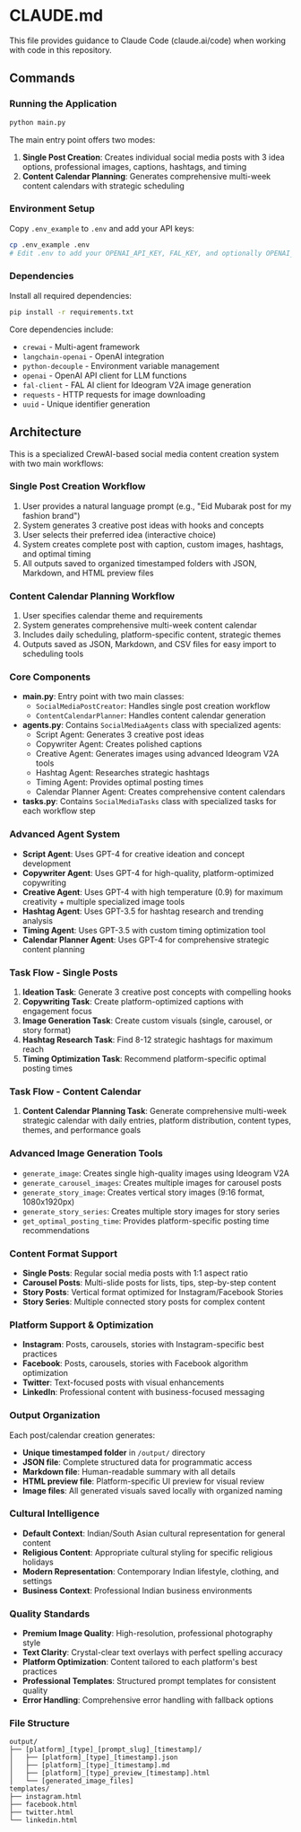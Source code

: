 # CLAUDE.md

This file provides guidance to Claude Code (claude.ai/code) when working with code in this repository.

## Commands

### Running the Application
```bash
python main.py
```
The main entry point offers two modes:
1. **Single Post Creation**: Creates individual social media posts with 3 idea options, professional images, captions, hashtags, and timing
2. **Content Calendar Planning**: Generates comprehensive multi-week content calendars with strategic scheduling

### Environment Setup
Copy `.env_example` to `.env` and add your API keys:
```bash
cp .env_example .env
# Edit .env to add your OPENAI_API_KEY, FAL_KEY, and optionally OPENAI_ORGANIZATION_ID
```

### Dependencies
Install all required dependencies:
```bash
pip install -r requirements.txt
```

Core dependencies include:
- `crewai` - Multi-agent framework
- `langchain-openai` - OpenAI integration  
- `python-decouple` - Environment variable management
- `openai` - OpenAI API client for LLM functions
- `fal-client` - FAL AI client for Ideogram V2A image generation
- `requests` - HTTP requests for image downloading
- `uuid` - Unique identifier generation

## Architecture

This is a specialized CrewAI-based social media content creation system with two main workflows:

### Single Post Creation Workflow
1. User provides a natural language prompt (e.g., "Eid Mubarak post for my fashion brand")
2. System generates 3 creative post ideas with hooks and concepts
3. User selects their preferred idea (interactive choice)
4. System creates complete post with caption, custom images, hashtags, and optimal timing
5. All outputs saved to organized timestamped folders with JSON, Markdown, and HTML preview files

### Content Calendar Planning Workflow
1. User specifies calendar theme and requirements
2. System generates comprehensive multi-week content calendar
3. Includes daily scheduling, platform-specific content, strategic themes
4. Outputs saved as JSON, Markdown, and CSV files for easy import to scheduling tools

### Core Components
- **main.py**: Entry point with two main classes:
  - `SocialMediaPostCreator`: Handles single post creation workflow
  - `ContentCalendarPlanner`: Handles content calendar generation
- **agents.py**: Contains `SocialMediaAgents` class with specialized agents:
  - Script Agent: Generates 3 creative post ideas
  - Copywriter Agent: Creates polished captions
  - Creative Agent: Generates images using advanced Ideogram V2A tools
  - Hashtag Agent: Researches strategic hashtags
  - Timing Agent: Provides optimal posting times
  - Calendar Planner Agent: Creates comprehensive content calendars
- **tasks.py**: Contains `SocialMediaTasks` class with specialized tasks for each workflow step

### Advanced Agent System
- **Script Agent**: Uses GPT-4 for creative ideation and concept development
- **Copywriter Agent**: Uses GPT-4 for high-quality, platform-optimized copywriting
- **Creative Agent**: Uses GPT-4 with high temperature (0.9) for maximum creativity + multiple specialized image tools
- **Hashtag Agent**: Uses GPT-3.5 for hashtag research and trending analysis
- **Timing Agent**: Uses GPT-3.5 with custom timing optimization tool
- **Calendar Planner Agent**: Uses GPT-4 for comprehensive strategic content planning

### Task Flow - Single Posts
1. **Ideation Task**: Generate 3 creative post concepts with compelling hooks
2. **Copywriting Task**: Create platform-optimized captions with engagement focus
3. **Image Generation Task**: Create custom visuals (single, carousel, or story format)
4. **Hashtag Research Task**: Find 8-12 strategic hashtags for maximum reach
5. **Timing Optimization Task**: Recommend platform-specific optimal posting times

### Task Flow - Content Calendar
1. **Content Calendar Planning Task**: Generate comprehensive multi-week strategic calendar with daily entries, platform distribution, content types, themes, and performance goals

### Advanced Image Generation Tools
- `generate_image`: Creates single high-quality images using Ideogram V2A
- `generate_carousel_images`: Creates multiple images for carousel posts
- `generate_story_image`: Creates vertical story images (9:16 format, 1080x1920px)
- `generate_story_series`: Creates multiple story images for story series
- `get_optimal_posting_time`: Provides platform-specific posting time recommendations

### Content Format Support
- **Single Posts**: Regular social media posts with 1:1 aspect ratio
- **Carousel Posts**: Multi-slide posts for lists, tips, step-by-step content
- **Story Posts**: Vertical format optimized for Instagram/Facebook Stories
- **Story Series**: Multiple connected story posts for complex content

### Platform Support & Optimization
- **Instagram**: Posts, carousels, stories with Instagram-specific best practices
- **Facebook**: Posts, carousels, stories with Facebook algorithm optimization
- **Twitter**: Text-focused posts with visual enhancements
- **LinkedIn**: Professional content with business-focused messaging

### Output Organization
Each post/calendar creation generates:
- **Unique timestamped folder** in `/output/` directory
- **JSON file**: Complete structured data for programmatic access
- **Markdown file**: Human-readable summary with all details
- **HTML preview file**: Platform-specific UI preview for visual review
- **Image files**: All generated visuals saved locally with organized naming

### Cultural Intelligence
- **Default Context**: Indian/South Asian cultural representation for general content
- **Religious Content**: Appropriate cultural styling for specific religious holidays
- **Modern Representation**: Contemporary Indian lifestyle, clothing, and settings
- **Business Context**: Professional Indian business environments

### Quality Standards
- **Premium Image Quality**: High-resolution, professional photography style
- **Text Clarity**: Crystal-clear text overlays with perfect spelling accuracy
- **Platform Optimization**: Content tailored to each platform's best practices
- **Professional Templates**: Structured prompt templates for consistent quality
- **Error Handling**: Comprehensive error handling with fallback options

### File Structure
```
output/
├── [platform]_[type]_[prompt_slug]_[timestamp]/
│   ├── [platform]_[type]_[timestamp].json
│   ├── [platform]_[type]_[timestamp].md
│   ├── [platform]_[type]_preview_[timestamp].html
│   └── [generated_image_files]
templates/
├── instagram.html
├── facebook.html
├── twitter.html
└── linkedin.html
```